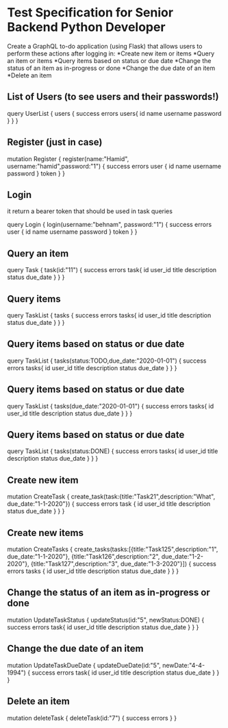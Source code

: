 # Test Specification for Senior Backend Python Developer
Create a GraphQL to-do application (using Flask) that allows users to perform these actions after logging in:
*Create new item or items
*Query an item or items
*Query items based on status or due date
*Change the status of an item as in-progress or done
*Change the due date of an item
*Delete an item

## List of Users (to see users and their passwords!)
query UserList {
  users {
    success
    errors
    users{
      id
      name
      username
      password
    }
	}
}

## Register (just in case)
mutation Register {
  register(name:"Hamid", username:"hamid",password:"1") {
    success
    errors
    user {
      id
      name
      username
      password
    }
    token
  }
}

## Login
it return a bearer token that should be used in task queries 

query Login {
  login(username:"behnam", password:"1") {
    success
    errors
    user {
      id
      name
      username
      password
    }
    token
  }
}

## Query an item
query Task {
  task(id:"11") {
    success
    errors
    task{
      id
      user_id
      title
      description
      status
      due_date
    }
	}
}

## Query items
query TaskList {
  tasks {
    success
    errors
    tasks{
      id
      user_id
      title
      description
      status
      due_date
    }
	}
}

## Query items based on status or due date
query TaskList {
  tasks(status:TODO,due_date:"2020-01-01") {
    success
    errors
    tasks{
      id
      user_id
      title
      description
      status
      due_date
    }
	}
}

## Query items based on status or due date
query TaskList {
  tasks(due_date:"2020-01-01") {
    success
    errors
    tasks{
      id
      user_id
      title
      description
      status
      due_date
    }
	}
}

## Query items based on status or due date
query TaskList {
  tasks(status:DONE) {
    success
    errors
    tasks{
      id
      user_id
      title
      description
      status
      due_date
    }
	}
}

## Create new item
mutation CreateTask {
  create_task(task:{title:"Task21",description:"What", due_date:"1-1-2020"}) {
    success
    errors
    task {
      id
      user_id
      title
      description
      status
      due_date
    }
  }
}

## Create new items
mutation CreateTasks {
  create_tasks(tasks:[{title:"Task125",description:"1", due_date:"1-1-2020"},
                     {title:"Task126",description:"2", due_date:"1-2-2020"},
                     {title:"Task127",description:"3", due_date:"1-3-2020"}]) {
    success
    errors
    tasks {
      id
      user_id
      title
      description
      status
      due_date
    }
  }
}

## Change the status of an item as in-progress or done
mutation UpdateTaskStatus {
  updateStatus(id:"5", newStatus:DONE) {
    success
    errors
    task{
      id
      user_id
      title
      description
      status
      due_date
    }
	}
}

## Change the due date of an item
mutation UpdateTaskDueDate {
  updateDueDate(id:"5", newDate:"4-4-1994") {
    success
    errors
    task{
      id
      user_id
      title
      description
      status
      due_date
    }
	}
}

## Delete an item
mutation deleteTask {
  deleteTask(id:"7") {
    success
    errors
	}
}

